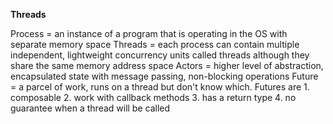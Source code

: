 **Threads**

Process = an instance of a program that is operating in the OS with separate memory space
Threads = each process can contain multiple independent, lightweight concurrency units called threads although they share the same memory address space
Actors = higher level of abstraction, encapsulated state with message passing, non-blocking operations
Future = a parcel of work, runs on a thread but don't know which. Futures are 1. composable 2. work with callback methods 3. has a return type 4. no guarantee when a thread will be called